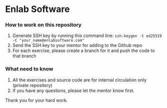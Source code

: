# Enlab Software

### How to work on this repository
1. Generate SSH key by running this command line: ``ssh-keygen -t ed25519 -C "your_name@enlabsoftware.com"``
2. Send the SSH key to your mentor for adding to the Github repo
3. For each exercise, please create a branch for it and push the code to that branch
### What need to know
1. All the exercises and source code are for internal circulation only (private repository)
2. If you have any questions, please let the mentor know first.


Thank you for your hard work.
